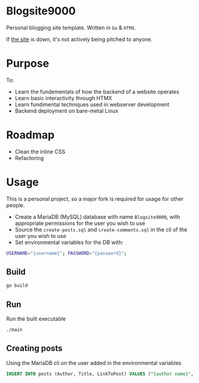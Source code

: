 # Blogsite9000
Personal blogging site template. Written in `Go` & `HTMX`.

If [the site](https://alepablog.com) is down, it's not actively being pitched to anyone.

# Purpose
To:
- Learn the fundementals of how the backend of a website operates
- Learn basic interactivity through HTMX
- Learn fundimental techniques used in webserver development
- Backend deployment on bare-metal Linux
# Roadmap
- Clean the inline CSS
- Refactoring

# Usage
This is a personal project, so a major fork is required for usage for other people.

- Create a MariaDB (MySQL) database with name `Blogsite9000`, with appropriate permissions for the user you wish to use
- Source the `create-posts.sql` and `create-comments.sql` in the cli of the user you wish to use
- Set environmental variables for the DB with:
```bash
USERNAME="{username}"; PASSWORD="{password}";
```

## Build
```bash
go build
```

## Run
Run the built executable
```bash
./main
```

## Creating posts
Using the MariaDB cli on the user added in the environmental variables
```SQL
INSERT INTO posts (Author, Title, LinkToPost) VALUES ("{author name}", "{post title}", "{path to html formatted blog post}");
```

